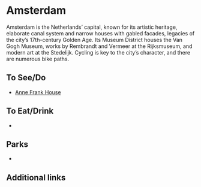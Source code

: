 # Amsterdam

Amsterdam is the Netherlands’ capital, known for its artistic heritage, elaborate canal system and narrow houses with gabled facades, legacies of the city’s 17th-century Golden Age. Its Museum District houses the Van Gogh Museum, works by Rembrandt and Vermeer at the Rijksmuseum, and modern art at the Stedelijk. Cycling is key to the city’s character, and there are numerous bike paths.

## To See/Do

* [Anne Frank House](https://www.annefrank.org/en/)

## To Eat/Drink

* 

## Parks

* 

## Additional links

